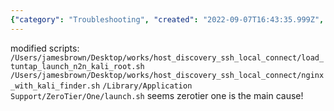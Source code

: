 ```yaml
---
{"category": "Troubleshooting", "created": "2022-09-07T16:43:35.999Z", "date": "2022-09-07 16:43:35", "description": "The article delves into a Mac freezing issue that occurs when Kali is offline. Suspecting modified scripts, the user pinpoints ZeroTier One as the primary culprit, specifically mentioning `load_tuntap_launch_n2n_kali_root.sh`, `nginx_with_kali_finder.sh`, and `launch.sh` as potential problem areas.", "modified": "2022-09-07T16:56:54.623Z", "tags": ["Mac", "Kali Linux", "ZeroTier One", "Freezing issue", "Script modification", "Tuntap", "N2N Kali"], "title": "what is causing my mac to freeze when kali is offline"}
---
```

modified scripts:
`/Users/jamesbrown/Desktop/works/host_discovery_ssh_local_connect/load_tuntap_launch_n2n_kali_root.sh`
`/Users/jamesbrown/Desktop/works/host_discovery_ssh_local_connect/nginx_with_kali_finder.sh`
`/Library/Application Support/ZeroTier/One/launch.sh`
seems zerotier one is the main cause!